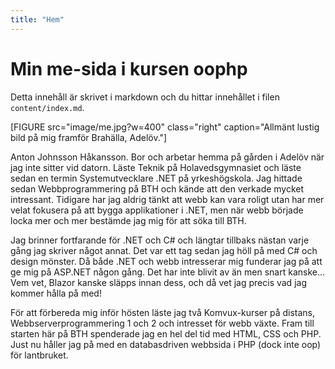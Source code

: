 ```yaml
---
title: "Hem"
---
```

Min me-sida i kursen oophp
=========================

Detta innehåll är skrivet i markdown och du hittar innehållet i filen `content/index.md`.

[FIGURE src="image/me.jpg?w=400" class="right" caption="Allmänt lustig bild på mig framför Brahälla, Adelöv."]

Anton Johnsson Håkansson. Bor och arbetar hemma på gården
i Adelöv när jag inte sitter vid datorn. Läste Teknik på
Holavedsgymnasiet och läste sedan en termin Systemutvecklare
.NET på yrkeshögskola. Jag hittade sedan Webbprogrammering på
BTH och kände att den verkade mycket intressant. Tidigare har
jag aldrig tänkt att webb kan vara roligt utan har mer velat
fokusera på att bygga applikationer i .NET, men när webb
började locka mer och mer bestämde jag mig för att söka till BTH.

Jag brinner fortfarande för .NET och C# och längtar tillbaks
nästan varje gång jag skriver något annat. Det var ett tag sedan
jag höll på med C# och design mönster.
Då både .NET och webb intresserar mig funderar jag på att ge
mig på ASP.NET någon gång. Det har inte blivit av än men snart
kanske... Vem vet, Blazor kanske släpps innan dess, och då vet
jag precis vad jag kommer hålla på med!

För att förbereda mig inför hösten läste jag två Komvux-kurser
på distans, Webbserverprogrammering 1 och 2 och intresset för
webb växte. Fram till starten här på BTH spenderade jag en hel
del tid med HTML, CSS och PHP. Just nu håller jag på med en
databasdriven webbsida i PHP (dock inte oop) för lantbruket.
